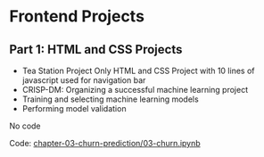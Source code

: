 # Frontend Projects

## Part 1: HTML and CSS Projects

* Tea Station Project
  Only HTML and CSS Project with 10 lines of javascript used for navigation bar
* CRISP-DM: Organizing a successful machine learning project
* Training and selecting machine learning models
* Performing model validation

No code

Code: [chapter-03-churn-prediction/03-churn.ipynb](chapter-03-churn-prediction/03-churn.ipynb)
